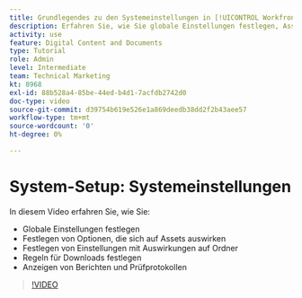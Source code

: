 ```yaml
---
title: Grundlegendes zu den Systemeinstellungen in [!UICONTROL Workfront DAM]
description: Erfahren Sie, wie Sie globale Einstellungen festlegen, Asset-Optionen festlegen, Ordnereinstellungen festlegen, Download-Regeln festlegen und Berichte und Prüfprotokolle anzeigen können. [!UICONTROL Workfront DAM].
activity: use
feature: Digital Content and Documents
type: Tutorial
role: Admin
level: Intermediate
team: Technical Marketing
kt: 8968
exl-id: 88b528a4-85be-44ed-b4d1-7acfdb2742d0
doc-type: video
source-git-commit: d39754b619e526e1a869deedb38dd2f2b43aee57
workflow-type: tm+mt
source-wordcount: '0'
ht-degree: 0%

---
```


# System-Setup: Systemeinstellungen

In diesem Video erfahren Sie, wie Sie:

* Globale Einstellungen festlegen
* Festlegen von Optionen, die sich auf Assets auswirken
* Festlegen von Einstellungen mit Auswirkungen auf Ordner
* Regeln für Downloads festlegen
* Anzeigen von Berichten und Prüfprotokollen

>[!VIDEO](https://video.tv.adobe.com/v/335231/?quality=12)
